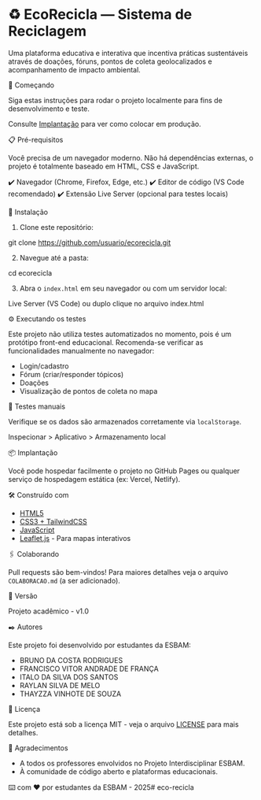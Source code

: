 # ♻️ EcoRecicla — Sistema de Reciclagem

Uma plataforma educativa e interativa que incentiva práticas sustentáveis através de doações, fóruns, pontos de coleta geolocalizados e acompanhamento de impacto ambiental.

🚀 Começando

Siga estas instruções para rodar o projeto localmente para fins de desenvolvimento e teste.

Consulte [Implantação](#-implantação) para ver como colocar em produção.

📋 Pré-requisitos

Você precisa de um navegador moderno. Não há dependências externas, o projeto é totalmente baseado em HTML, CSS e JavaScript.


✔️ Navegador (Chrome, Firefox, Edge, etc.)
✔️ Editor de código (VS Code recomendado)
✔️ Extensão Live Server (opcional para testes locais)


🔧 Instalação

1. Clone este repositório:


git clone https://github.com/usuario/ecorecicla.git


2. Navegue até a pasta:


cd ecorecicla


3. Abra o `index.html` em seu navegador ou com um servidor local:


Live Server (VS Code) ou duplo clique no arquivo index.html


⚙️ Executando os testes

Este projeto não utiliza testes automatizados no momento, pois é um protótipo front-end educacional. Recomenda-se verificar as funcionalidades manualmente no navegador:

- Login/cadastro
- Fórum (criar/responder tópicos)
- Doações
- Visualização de pontos de coleta no mapa

🔩 Testes manuais

Verifique se os dados são armazenados corretamente via `localStorage`.


Inspecionar > Aplicativo > Armazenamento local


📦 Implantação

Você pode hospedar facilmente o projeto no GitHub Pages ou qualquer serviço de hospedagem estática (ex: Vercel, Netlify).

🛠️ Construído com

* [HTML5](https://developer.mozilla.org/pt-BR/docs/Web/HTML)
* [CSS3 + TailwindCSS](https://tailwindcss.com/)
* [JavaScript](https://developer.mozilla.org/pt-BR/docs/Web/JavaScript)
* [Leaflet.js](https://leafletjs.com/) - Para mapas interativos

🖇️ Colaborando

Pull requests são bem-vindos! Para maiores detalhes veja o arquivo `COLABORACAO.md` (a ser adicionado).

📌 Versão

Projeto acadêmico - v1.0

✒️ Autores

Este projeto foi desenvolvido por estudantes da ESBAM:

- BRUNO DA COSTA RODRIGUES
- FRANCISCO VITOR ANDRADE DE FRANÇA
- ITALO DA SILVA DOS SANTOS
- RAYLAN SILVA DE MELO
- THAYZZA VINHOTE DE SOUZA

📄 Licença

Este projeto está sob a licença MIT - veja o arquivo [LICENSE](LICENSE) para mais detalhes.

🎁 Agradecimentos

- A todos os professores envolvidos no Projeto Interdisciplinar ESBAM.
- À comunidade de código aberto e plataformas educacionais.



⌨️ com ❤️ por estudantes da ESBAM - 2025# eco-recicla

